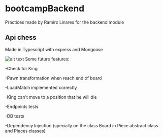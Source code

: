 # bootcampBackend
Practices made by Ramiro Linares for the backend module

## Api chess

Made in Typescript with express and Mongoose


![alt text](https://image.shutterstock.com/image-vector/starting-chess-position-on-chessboard-600w-92438269.jpg)
Some future features:

-Check for King

-Pawn transformation when reach end of board

-LoadMatch implemented correctly

-King can't move to a position that he will die

-Endpoints tests

-DB tests

-Dependency Injection (specially on the class Board in Piece abstract class and Pieces classes)
